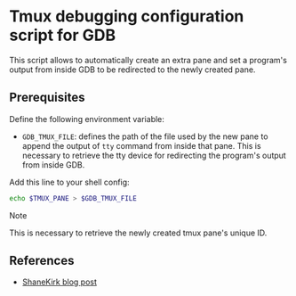 # Tmux debugging configuration script for GDB
This script allows to automatically create an extra pane and set a program's
output from inside GDB to be redirected to the newly created pane.

## Prerequisites
Define the following environment variable:
- `GDB_TMUX_FILE`: defines the path of the file used by the new pane to append
    the output of `tty` command from inside that pane. This is necessary to
    retrieve the tty device for redirecting the program's output from inside
    GDB.

Add this line to your shell config:
```sh
echo $TMUX_PANE > $GDB_TMUX_FILE
```
> [!NOTE]
> This is necessary to retrieve the newly created tmux pane's unique ID.

## References
- [ShaneKirk blog post](http://shanekirk.com/2017/08/gdb-tips-and-tricks-1-a-tale-of-two-terminals/)
